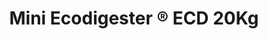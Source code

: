 ---
title: "Mini Ecodigester ® ECD 20Kg"
client: "particulier"
path: "/ecodigester-20"
image: "./ecodigester-20kg.jpg"
excerpt: "
Le système du Mini Digesteur, permet d’éviter les odeurs de déchets alimentaires organiques dans la cuisine. Ceux-ci sont traités sans odeurs en un composte bénéfique pour vos plantes.
Propre et pratique, le Mini Digesteur, peut traiter en seulement 24 heures 2 à 3 kg de déchets alimentaires, soit la production journalière d’une famille de 6 personnes.
le mini digesteur est capable de réduire le poids et le volume des déchets organiques jusqu'à 90%.
"
---